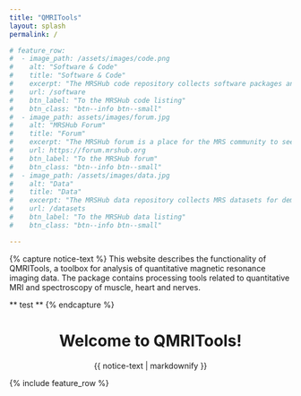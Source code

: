 ```yaml
---
title: "QMRITools"
layout: splash
permalink: /

# feature_row:
#  - image_path: /assets/images/code.png
#    alt: "Software & Code"
#    title: "Software & Code"
#    excerpt: "The MRSHub code repository collects software packages and functions to process, manipulate, analyse, and display MRS data."
#    url: /software
#    btn_label: "To the MRSHub code listing"
#    btn_class: "btn--info btn--small"
#  - image_path: assets/images/forum.jpg
#    alt: "MRSHub Forum"
#    title: "Forum"
#    excerpt: "The MRSHub forum is a place for the MRS community to seek support, exchange ideas, ask questions, and collaborate."
#    url: https://forum.mrshub.org
#    btn_label: "To the MRSHub forum"
#    btn_class: "btn--info btn--small"
#  - image_path: /assets/images/data.jpg
#    alt: "Data"
#    title: "Data"
#    excerpt: "The MRSHub data repository collects MRS datasets for demonstration and testing of new methods."     
#    url: /datasets
#    btn_label: "To the MRSHub data listing"
#    btn_class: "btn--info btn--small"

---
```


{% capture notice-text %}
This website describes the functionality of QMRITools, a toolbox for analysis of quantitative magnetic resonance imaging data. The package contains processing tools related to quantitative MRI and spectroscopy of muscle, heart and nerves.

** test **
{% endcapture %}

<div class="notice--info" align="center">
  <h1>Welcome to QMRITools!</h1>
  {{ notice-text | markdownify }}
</div>

{% include feature_row %}
